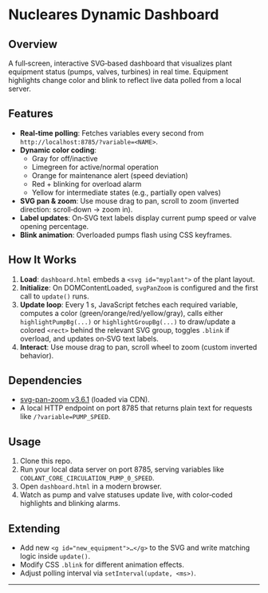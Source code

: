 # Nucleares Dynamic Dashboard

## Overview
A full‐screen, interactive SVG‐based dashboard that visualizes plant equipment status (pumps, valves, turbines) in real time. Equipment highlights change color and blink to reflect live data polled from a local server.

## Features
- **Real‐time polling**: Fetches variables every second from `http://localhost:8785/?variable=<NAME>`.
- **Dynamic color coding**:
  - Gray for off/inactive
  - Limegreen for active/normal operation
  - Orange for maintenance alert (speed deviation)
  - Red + blinking for overload alarm
  - Yellow for intermediate states (e.g., partially open valves)
- **SVG pan & zoom**: Use mouse drag to pan, scroll to zoom (inverted direction: scroll‐down → zoom in).
- **Label updates**: On‐SVG text labels display current pump speed or valve opening percentage.
- **Blink animation**: Overloaded pumps flash using CSS keyframes.

## How It Works
1. **Load**: `dashboard.html` embeds a `<svg id="myplant">` of the plant layout.
2. **Initialize**: On DOMContentLoaded, `svgPanZoom` is configured and the first call to `update()` runs.
3. **Update loop**: Every 1 s, JavaScript fetches each required variable, computes a color (green/orange/red/yellow/gray), calls either `highlightPumpBg(...)` or `highlightGroupBg(...)` to draw/update a colored `<rect>` behind the relevant SVG group, toggles `.blink` if overload, and updates on‐SVG text labels.
4. **Interact**: Use mouse drag to pan, scroll wheel to zoom (custom inverted behavior).

## Dependencies
- [svg-pan-zoom v3.6.1](https://github.com/svg-pan-zoom/svg-pan-zoom) (loaded via CDN).
- A local HTTP endpoint on port 8785 that returns plain text for requests like `/?variable=PUMP_SPEED`.

## Usage
1. Clone this repo.
2. Run your local data server on port 8785, serving variables like `COOLANT_CORE_CIRCULATION_PUMP_0_SPEED`.
3. Open `dashboard.html` in a modern browser.
4. Watch as pump and valve statuses update live, with color‐coded highlights and blinking alarms.

## Extending
- Add new `<g id="new_equipment">…</g>` to the SVG and write matching logic inside `update()`.
- Modify CSS `.blink` for different animation effects.
- Adjust polling interval via `setInterval(update, <ms>)`.

---
